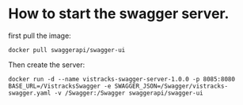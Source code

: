 # How to start the swagger server.

first pull the image:

```t
docker pull swaggerapi/swagger-ui
```

Then create the server:

```t
docker run -d --name vistracks-swagger-server-1.0.0 -p 8085:8080 BASE_URL=/VistracksSwagger -e SWAGGER_JSON=/Swagger/vistracks-swagger.yaml -v /Swagger:/Swagger swaggerapi/swagger-ui
```